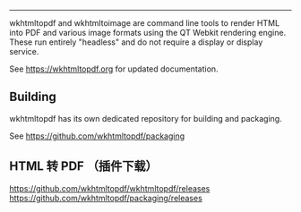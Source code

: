 -----------------------------

wkhtmltopdf and wkhtmltoimage are command line tools to render HTML into PDF
and various image formats using the QT Webkit rendering engine. These run
entirely "headless" and do not require a display or display service.

See https://wkhtmltopdf.org for updated documentation.

## Building
wkhtmltopdf has its own dedicated repository for building and packaging.

See https://github.com/wkhtmltopdf/packaging

## HTML 转 PDF （插件下载）
https://github.com/wkhtmltopdf/wkhtmltopdf/releases   
https://github.com/wkhtmltopdf/packaging/releases
